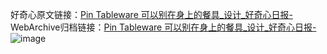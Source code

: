 好奇心原文链接：[Pin Tableware 可以别在身上的餐具_设计_好奇心日报-](https://www.qdaily.com/articles/7142.html)
WebArchive归档链接：[Pin Tableware 可以别在身上的餐具_设计_好奇心日报-](http://web.archive.org/web/20190623172033/https://www.qdaily.com/articles/7142.html)
![image](http://ww3.sinaimg.cn/large/007d5XDply1g3whzivac5j30u02wtwsi)